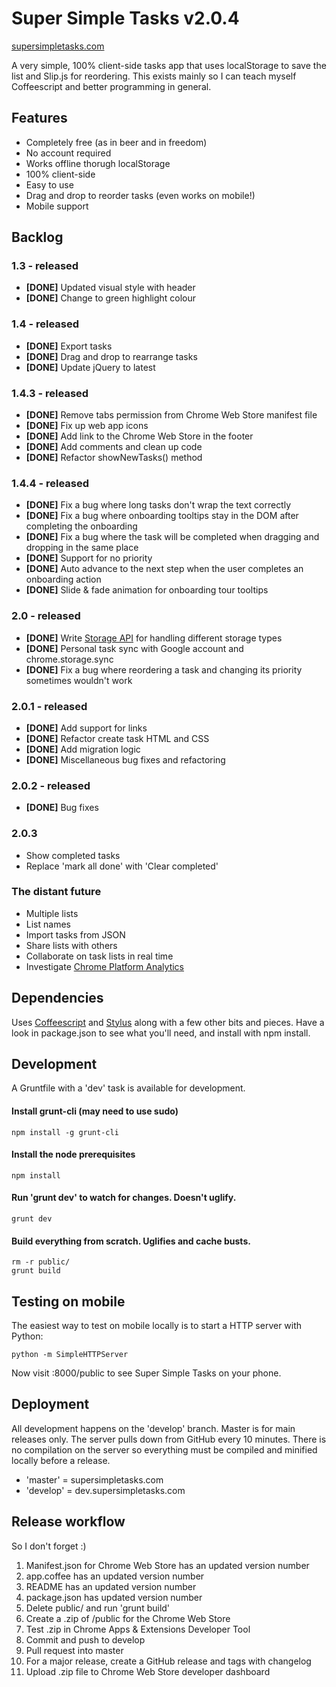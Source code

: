 # Super Simple Tasks v2.0.4
[supersimpletasks.com](http://supersimpletasks.com)

A very simple, 100% client-side tasks app that uses localStorage to save the list and Slip.js for reordering. This exists mainly so I can teach myself Coffeescript and better programming in general.


## Features

* Completely free (as in beer and in freedom)
* No account required
* Works offline thorugh localStorage
* 100% client-side
* Easy to use
* Drag and drop to reorder tasks (even works on mobile!)
* Mobile support


## Backlog

### 1.3 - released

* **[DONE]** Updated visual style with header
* **[DONE]** Change to green highlight colour

### 1.4 - released

* **[DONE]** Export tasks
* **[DONE]** Drag and drop to rearrange tasks
* **[DONE]** Update jQuery to latest

### 1.4.3 - released

* **[DONE]** Remove tabs permission from Chrome Web Store manifest file
* **[DONE]** Fix up web app icons
* **[DONE]** Add link to the Chrome Web Store in the footer
* **[DONE]** Add comments and clean up code
* **[DONE]** Refactor showNewTasks() method

### 1.4.4 - released

* **[DONE]** Fix a bug where long tasks don't wrap the text correctly
* **[DONE]** Fix a bug where onboarding tooltips stay in the DOM after completing the onboarding
* **[DONE]** Fix a bug where the task will be completed when dragging and dropping in the same place
* **[DONE]** Support for no priority
* **[DONE]** Auto advance to the next step when the user completes an onboarding action
* **[DONE]** Slide & fade animation for onboarding tour tooltips

### 2.0 - released

* **[DONE]** Write [Storage API](http://stackoverflow.com/q/26249133/1105159) for handling different storage types
* **[DONE]** Personal task sync with Google account and chrome.storage.sync
* **[DONE]** Fix a bug where reordering a task and changing its priority sometimes wouldn't work

### 2.0.1 - released

* **[DONE]** Add support for links
* **[DONE]** Refactor create task HTML and CSS
* **[DONE]** Add migration logic
* **[DONE]** Miscellaneous bug fixes and refactoring

### 2.0.2 - released

* **[DONE]** Bug fixes

### 2.0.3

* Show completed tasks
* Replace 'mark all done' with 'Clear completed' 

### The distant future

* Multiple lists
* List names
* Import tasks from JSON
* Share lists with others
* Collaborate on task lists in real time
* Investigate [Chrome Platform Analytics](https://github.com/GoogleChrome/chrome-platform-analytics/wiki)


## Dependencies

Uses [Coffeescript](http://coffeescript.org/) and [Stylus](http://learnboost.github.com/stylus/) along with a few other bits and pieces. Have a look in package.json to see what you'll need, and install with npm install.


## Development

A Gruntfile with a 'dev' task is available for development.

#### Install grunt-cli (may need to use sudo)

    npm install -g grunt-cli

#### Install the node prerequisites

    npm install

#### Run 'grunt dev' to watch for changes. Doesn't uglify.

    grunt dev

#### Build everything from scratch. Uglifies and cache busts.

    rm -r public/
    grunt build

## Testing on mobile

The easiest way to test on mobile locally is to start a HTTP server with Python:

    python -m SimpleHTTPServer

Now visit <youripaddress>:8000/public to see Super Simple Tasks on your phone.


## Deployment

All development happens on the 'develop' branch. Master is for main releases only. The server pulls down from GitHub every 10 minutes. There is no compilation on the server so everything must be compiled and minified locally before a release.

* 'master' = supersimpletasks.com
* 'develop' = dev.supersimpletasks.com


## Release workflow

So I don't forget :)

1. Manifest.json for Chrome Web Store has an updated version number
2. app.coffee has an updated version number
3. README has an updated version number
4. package.json has updated version number
5. Delete public/ and run 'grunt build'
6. Create a .zip of /public for the Chrome Web Store
7. Test .zip in Chrome Apps & Extensions Developer Tool
8. Commit and push to develop
10. Pull request into master
11. For a major release, create a GitHub release and tags with changelog
12. Upload .zip file to Chrome Web Store developer dashboard



